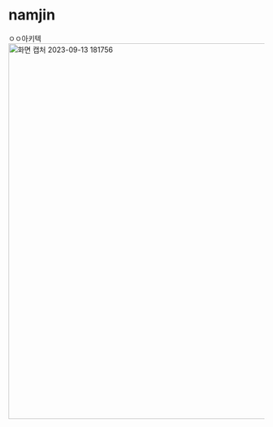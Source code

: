 # namjin
ㅇㅇ아키텍
<img width="739" alt="화면 캡처 2023-09-13 181756" src="https://github.com/namjin17/namjin/assets/144682413/c8bf23dc-0598-4484-8a49-88abcab48a25">
